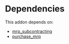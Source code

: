 # Dependencies

This addon depends on:

- [mrp_subcontracting](../../../../odoo-bringout-oca-ocb-mrp_subcontracting)
- [purchase_mrp](../../../../../oca-ocb-core/odoo-bringout-oca-ocb-purchase_mrp)
